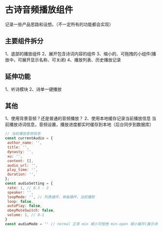 # 古诗音频播放组件

记录一些产品思路和设想。（不一定所有的功能都会实现）

## 主要组件拆分

1、底部的播放组件
2、展开包含诗词内容的组件
3、缩小的、可拖拽的小组件(播放中，可展开显示名称、可关闭)
4、播放列表、历史播放记录

## 延伸功能

1、听诗模块
2、诗单一键播放

## 其他

1、使用背景音频？还是普通的音频播放？
2、使用本地缓存记录当前播放信息
当前播放诗词信息，音频设置，播放进度都实时缓存到本地（后台同步到数据库）

```js
// 当前播放音频信息
const currentAudio = {
 author_name: '',
 title: '',
 dynasty: '',
 xu: '',
 content: [],
 audio_url: '',
 play_time: '',
 duration: '',
};
const audioSetting = {
 rate: 1, // 0.5 - 2
 speaker: '',
 loopMode: '', // 列表循环、单曲循环，当前播放
 loop: false,
 autoPlay: false,
 obeyMuteSwitch: false,
 volume: 1, // 0-1
}
const audioMode = '' // normal 正常 min 缩小可拖拽 min-open 缩小展开(展示诗词名称和关闭按钮) 
```
